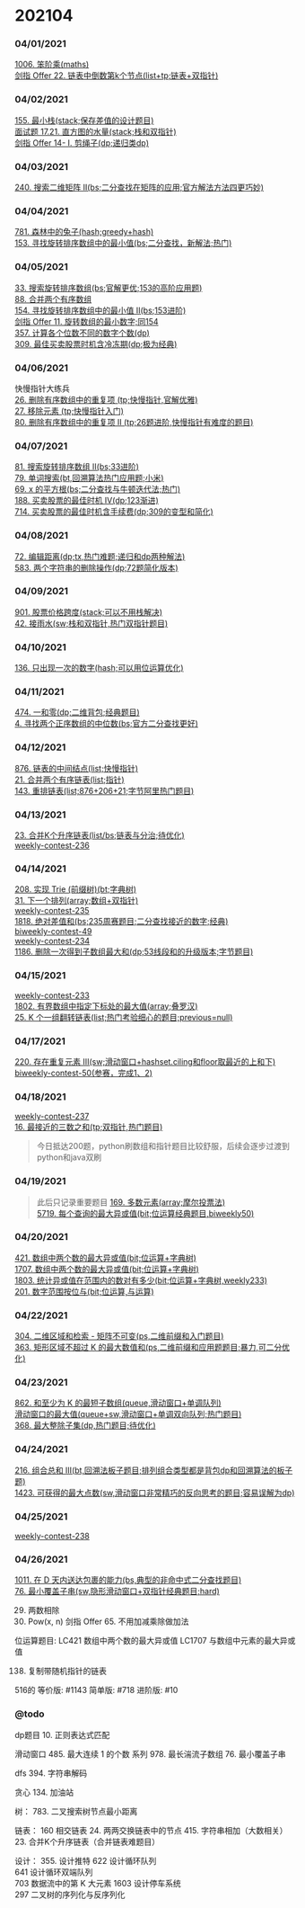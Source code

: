 # 202104

### 04/01/2021
[1006. 笨阶乘(maths)](../../java/org/rongjoker/maths/ClumsyFactorial1006.java)<br>
[剑指 Offer 22. 链表中倒数第k个节点(list+tp;链表+双指针)](../../java/org/rongjoker/offer/GetKthFromEnd22.java)<br>


### 04/02/2021
[155. 最小栈(stack;保存差值的设计题目)](../../java/org/rongjoker/stack/MinStack.java)<br>
[面试题 17.21. 直方图的水量(stack;栈和双指针)](../../java/org/rongjoker/stack/VolumeOfHistogramLcci.java)<br>
[剑指 Offer 14- I. 剪绳子(dp;递归类dp)](../../java/org/rongjoker/dp/recursion/CuttingRope.java)<br>


### 04/03/2021
[240. 搜索二维矩阵 II(bs;二分查找在矩阵的应用;官方解法方法四更巧妙)](../../java/org/rongjoker/binarysearch/SearchMatrix240.java)<br>

### 04/04/2021
[781. 森林中的兔子(hash;greedy+hash)](../../java/org/rongjoker/array/RabbitsInForest781.java)<br>
[153. 寻找旋转排序数组中的最小值(bs;二分查找，新解法;热门)](../../java/org/rongjoker/binarysearch/FindMin153.java)<br>


### 04/05/2021
[33. 搜索旋转排序数组(bs;官解更优;153的高阶应用题)](../../java/org/rongjoker/binarysearch/SearchInRotatedSortedArray33.java)<br>
[88. 合并两个有序数组](../../java/org/rongjoker/merge/MergeSortedArray88.java)<br>
[154. 寻找旋转排序数组中的最小值 II(bs;153进阶)](../../java/org/rongjoker/binarysearch/FindMin154.java)<br>
[剑指 Offer 11. 旋转数组的最小数字;同154](../../java/org/rongjoker/offer/MinArray11.java)<br>
[357. 计算各个位数不同的数字个数(dp)](../../java/org/rongjoker/dp/target/CountNumbersWithUniqueDigits357.java)<br>
[309. 最佳买卖股票时机含冷冻期(dp;极为经典)](../../java/org/rongjoker/dp/stock/BestTimeToBuyAndSellStock309.java)<br>


### 04/06/2021
快慢指针大练兵<br>
[26. 删除有序数组中的重复项 (tp;快慢指针,官解优雅)](../../java/org/rongjoker/sw/RemoveDuplicatesFromSortedArray26.java)<br>
[27. 移除元素 (tp;快慢指针入门)](../../java/org/rongjoker/sw/RemoveElement27.java)<br>
[80. 删除有序数组中的重复项 II (tp;26题进阶,快慢指针有难度的题目)](../../java/org/rongjoker/sw/RemoveDuplicatesFromSortedArrayIi80.java)<br>


### 04/07/2021
[81. 搜索旋转排序数组 II(bs;33进阶)](../../java/org/rongjoker/binarysearch/SearchInRotatedSortedArray81.java)<br>
[79. 单词搜索(bt,回溯算法热门应用题;小米)](../../java/org/rongjoker/bt/WordSearch79.java)<br>
[69. x 的平方根(bs;二分查找与牛顿迭代法;热门)](../../java/org/rongjoker/binarysearch/Sqrt69.java)<br>
[188. 买卖股票的最佳时机 IV(dp;123渐进)](../../java/org/rongjoker/dp/stock/BestTimeToBuyAndSellStock188.java)<br>
[714. 买卖股票的最佳时机含手续费(dp;309的变型和简化)](../../java/org/rongjoker/dp/stock/BestTimeToBuyAndSellStockWithTransactionFee714.java)<br>



### 04/08/2021
[72. 编辑距离(dp;tx,热门难题;递归和dp两种解法)](../../java/org/rongjoker/dp/target/EditDistance72.java)<br>
[583. 两个字符串的删除操作(dp;72题简化版本)](../../java/org/rongjoker/dp/target/DeleteOperationForTwoStrings583.java)<br>

### 04/09/2021
[901. 股票价格跨度(stack;可以不用栈解决)](../../java/org/rongjoker/stack/StockSpanner.java)<br>
[42. 接雨水(sw;栈和双指针,热门双指针题目)](../../java/org/rongjoker/sw/TrappingRainWater42.java)<br>


### 04/10/2021
[136. 只出现一次的数字(hash;可以用位运算优化)](../../java/org/rongjoker/array/SingleNumber136.java)<br>


### 04/11/2021
[474. 一和零(dp;二维背包;经典题目)](../../java/org/rongjoker/dp/target/OnesAndZeroes474.java)<br>
[4. 寻找两个正序数组的中位数(bs;官方二分查找更好)](../../java/org/rongjoker/binarysearch/FindMedianSortedArrays4.java)<br>



### 04/12/2021
[876. 链表的中间结点(list;快慢指针)](../../java/org/rongjoker/list/MiddleOfTheLinkedList876.java)<br>
[21. 合并两个有序链表(list;指针)](../../java/org/rongjoker/list/MergeTwoSortedLists21.java)<br>
[143. 重排链表(list;876+206+21;字节阿里热门题目)](../../java/org/rongjoker/list/ReorderList143.java)<br>

### 04/13/2021
[23. 合并K个升序链表(list/bs;链表与分治;待优化)](../../java/org/rongjoker/list/MergeKsortedLists23.java)<br>
[weekly-contest-236](../../java/org/rongjoker/contest/week236)<br>


### 04/14/2021
[208. 实现 Trie (前缀树)(bt;字典树)](../../java/org/rongjoker/binarytree/Trie.java)<br>
[31. 下一个排列(array;数组+双指针)](../../java/org/rongjoker/array/NextPermutation31.java)<br>
[weekly-contest-235](../../java/org/rongjoker/contest/week235)<br>
[1818. 绝对差值和(bs;235周赛题目;二分查找接近的数字;经典)](../../java/org/rongjoker/binarysearch/MinAbsoluteSumDiff1818.java)<br>
[biweekly-contest-49](../../java/org/rongjoker/contest/biweekly49)<br>
[weekly-contest-234](../../java/org/rongjoker/contest/week234)<br>
[1186. 删除一次得到子数组最大和(dp;53线段和的升级版本;字节题目)](../../java/org/rongjoker/dp/target/MaximumSubarraySumWithOneDeletion1186.java)<br>


### 04/15/2021
[weekly-contest-233](../../java/org/rongjoker/contest/week233)<br>
[1802. 有界数组中指定下标处的最大值(array;叠罗汉)](../../java/org/rongjoker/array/MaximumValueAtAGivenIndexInABoundedArray1802.java)<br>
[25. K 个一组翻转链表(list;热门考验细心的题目;previous=null)](../../java/org/rongjoker/list/ReverseNodesInKGroup25.java)<br>



### 04/17/2021
[220. 存在重复元素 III(sw;滑动窗口+hashset.ciling和floor取最近的上和下)](../../java/org/rongjoker/sw/ContainsNearbyAlmostDuplicate220.java)<br>
[biweekly-contest-50(参赛，完成1、2)](../../java/org/rongjoker/contest/biweekly50)<br>


### 04/18/2021
[weekly-contest-237](../../java/org/rongjoker/contest/week237)<br>
[16. 最接近的三数之和(tp;双指针,热门题目)](../../java/org/rongjoker/sw/ThreeSumClosest16.java)<br>
>今日抵达200题，python刷数组和指针题目比较舒服，后续会逐步过渡到python和java双刷


### 04/19/2021
> 此后只记录重要题目
[169. 多数元素(array;摩尔投票法)](../../java/org/rongjoker/array/MajorityElement169.java)<br>
[5719. 每个查询的最大异或值(bit;位运算经典题目,biweekly50)](../../java/org/rongjoker/bit/MaximumXorForEachQuery5719.java)<br>


### 04/20/2021
[421. 数组中两个数的最大异或值(bit;位运算+字典树)](../../java/org/rongjoker/bit/MaximumXorOfTwoNumbersInAnArray421.java)<br>
[1707. 数组中两个数的最大异或值(bit;位运算+字典树)](../../java/org/rongjoker/bit/MaximumXorWithAnElementFromArray1701.java)<br>
[1803. 统计异或值在范围内的数对有多少(bit;位运算+字典树,weekly233)](../../java/org/rongjoker/bit/CountPairsWithXorInARange1803.java)<br>
[201. 数字范围按位与(bit;位运算,与运算)](../../java/org/rongjoker/bit/BitwiseAndOfNumbersRange201.java)<br>


### 04/22/2021
[304. 二维区域和检索 - 矩阵不可变(ps,二维前缀和入门题目)](../../java/org/rongjoker/ps/NumMatrix304.java)<br>
[363. 矩形区域不超过 K 的最大数值和(ps,二维前缀和应用题题目;暴力,可二分优化)](../../java/org/rongjoker/ps/MaxSumOfRectangleNoLargerThanK363.java)<br>


### 04/23/2021
[862. 和至少为 K 的最短子数组(queue,滑动窗口+单调队列)](../../java/org/rongjoker/queue/ShortestSubarray862.java)<br>
[滑动窗口的最大值(queue+sw,滑动窗口+单调双向队列;热门题目)](../../java/org/rongjoker/queue/MaxSlidingWindow239.java)<br>
[368. 最大整除子集(dp,热门题目;待优化)](../../java/org/rongjoker/dp/target/LargestDivisibleSubset368.java)<br>


### 04/24/2021
[216. 组合总和 III(bt,回溯法板子题目;排列组合类型都是背包dp和回溯算法的板子题)](../../java/org/rongjoker/bt/CombinationSum3.java)<br>
[1423. 可获得的最大点数(sw,滑动窗口非常精巧的反向思考的题目;容易误解为dp)](../../java/org/rongjoker/sw/MaxScore1423.java)<br>

### 04/25/2021
[weekly-contest-238](../../java/org/rongjoker/contest/week238)<br>

### 04/26/2021
[1011. 在 D 天内送达包裹的能力(bs,典型的非命中式二分查找题目)](../../java/org/rongjoker/binarysearch/CapacityToShipPackagesWithinDDays1011.java)<br>
[76. 最小覆盖子串(sw,隐形滑动窗口+双指针经典题目;hard)](../../java/org/rongjoker/sw/MinimumWindowSubstring76.java)<br>


29. 两数相除
50. Pow(x, n)
    剑指 Offer 65. 不用加减乘除做加法


位运算题目:
LC421 数组中两个数的最大异或值
LC1707 与数组中元素的最大异或值

138. 复制带随机指针的链表

516的
等价版: #1143
简单版: #718
进阶版: #10



### @todo

dp题目
10. 正则表达式匹配


滑动窗口
485. 最大连续 1 的个数 系列
978. 最长湍流子数组
76. 最小覆盖子串




dfs
394. 字符串解码



贪心
134. 加油站

树：
783. 二叉搜索树节点最小距离

链表：
     160
     相交链表
     24. 两两交换链表中的节点
    415. 字符串相加（大数相关）
    23. 合并K个升序链表（合并链表难题目）

设计：
355. 设计推特
     622
     设计循环队列  
     641
     设计循环双端队列  
     703
     数据流中的第 K 大元素
     1603
     设计停车系统  
     297
     二叉树的序列化与反序列化  






